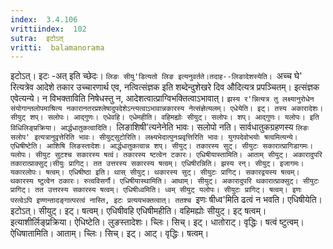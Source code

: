```yaml
---
index:  3.4.106
vrittiindex:  102
sutra:  इटोऽत्
vritti:  balamanorama 
---
```


इटोऽत्। इटः -अत् इति च्छेदः। `लिङः सीयु'डित्यतो लिङ इत्यनुवर्तते।तदाह--लिङादेशस्येति। `अच्च घे' रित्यत्रेव आदेशे तकार उच्चारणार्थ एव, नत्वित्संज्ञक इति शब्देन्दुशेखरे दिव औदित्यत्र प्रपञ्चितम्। इत्संज्ञक एवेत्यन्ये। न विभक्ताविति निषेधस्तु न, आदेशत्वात्प्राग्विभक्तित्वाऽभावात्। `झस्य र'न्नित्यत्र तु लक्ष्यानुरोधेन संयोगान्तलोपमाश्रित्य नकारानतरप्रश्लेषादुपदेशेऽन्त्यत्वाऽभावान्नकारस्य नेत्संज्ञेत्यलम्। एधेयेति। इट्। तस्य अकारादेशः।सीयुट् शप्। सलोपः। आद्गुणः। एधेवहि। एधेमहीति। वहिमह्योः सीयुट्। सलोपः। शप्। आद्गुणः। यलोपः। इति विधिलिङ्प्रक्रिया। आर्द्धधातुकत्वादिति। `लिङाशिषी'त्यनेनेति भावः। सलोपो नति। सार्वधातुकग्रहणस्य `लिङः सलोप' इत्यत्रानुवृत्तेरिति भावः। सीयुट्सुटोरिति। लक्ष्यभेदात्पुनःप्रवृत्तिरिति भावः। युगपदेवोभयोः षत्वमित्यन्ये। एधिषीष्टेति। आशिषि लिङस्तादेशः। आर्द्धधातुकत्वान्न शप्। सीयुट्। तकारस्य सुट्। सीयुटः सकारात्प्रागिडागमः। यलोपः। सीयुट सुटश्च सकारस्य षत्वं। तकारस्य ष्टत्वेन टकारः। एधिषीयास्तामिति। आताम् सीयुट्। अकारादुपरि तकारात्प्राक्सुट्।सीयुः प्रागिट्। तत उत्तरस्य सकारस्य षत्वम्। एधिषीरन्निति। झस्य रन्। सीयुट्। इजागमः। यकारलोपः। षत्वम्। एधिषीष्ठा इति। थास् सीयुट्। थकारस्य सुट्। सीयुटः प्रागिट्। सकारद्वयस्य षत्वम्। थकारस्य ष्टुत्वेन ठकारः। रुत्वविसर्गौ। एधिषीयास्थामिति। आथाम्। सीयुट्। अकारादुपरि थकारात्प्राक्सुट्। सीयुटः प्रागिट्। तत उत्तरस्य सकारस्य षत्वम्। एधिषीध्वमिति। ध्वम् सीयुट् यलोपः। सीयुटः प्रागिट्। षत्वम्। इणः परत्वेऽपि इण्णन्तादङ्गात्परत्वं नास्ति, इटः प्रत्ययभक्तत्वात्। ततश्च `इणः षीध्व'मिति ढत्वं न भवति। एधिषीयेति। इटोऽत्। सीयुट्। इट्। षत्वम्। एधिषीवहि एधिषीमहीति। वहिमह्योः सीयुट्। इट् षत्वम्। इत्याशीर्लिङ्प्रक्रिया। ऐधिष्टेति। लुङस्तादेशः। च्लिः। सिच्। इट्। धातोराट्। वृद्धिः। षत्वं ष्टुत्वम्। ऐधिषातामिति। आताम्। च्लिः। सिच्। इट्। आट्। वृद्धिः। षत्वम्।

